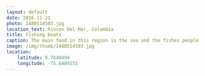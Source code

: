 ```yaml
---
layout: default
date: 2016-11-21
photo: 1480514503.jpg
location_text: Rincon Del Mar, Colombia
title: Fishing boats
caption: The main food in this region is the sea and the fishes people manage to get from it. Serve that with rice and some cooked bananas and you have a local meal. Very tasty but... you know... always the same.
image: /img/thumb/1480514503.jpg
location:
    latitude: 9.7640494
    longitude: -75.6409151
---
```

